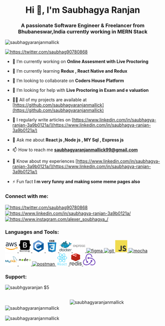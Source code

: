 <h1 align="center">Hi 👋, I'm Saubhagya Ranjan</h1>
<h3 align="center">A passionate Software Engineer & Freelancer  from Bhubaneswar,India currently working in MERN Stack</h3>

<p align="left"> <img src="https://komarev.com/ghpvc/?username=saubhagyaranjanmallick&label=Profile%20views&color=0e75b6&style=flat" alt="saubhagyaranjanmallick" /> </p>

<p align="left"> <a href="https://twitter.com/https://twitter.com/saubhag90780868" target="blank"><img src="https://img.shields.io/twitter/follow/https://twitter.com/saubhag90780868?logo=twitter&style=for-the-badge" alt="https://twitter.com/saubhag90780868" /></a> </p>

- 🔭 I’m currently working on **Online Assesment with Live Proctoring**

- 🌱 I’m currently learning **Redux , React Native and Redux**

- 👯 I’m looking to collaborate on **Coders House Platform**

- 🤝 I’m looking for help with **Live Proctoring in Exam and e valuation**

- 👨‍💻 All of my projects are available at [https://github.com/saubhagyaranjanmallick](https://github.com/saubhagyaranjanmallick)

- 📝 I regularly write articles on [https://www.linkedin.com/in/saubhagya-ranjan-3a9b0121a/](https://www.linkedin.com/in/saubhagya-ranjan-3a9b0121a/)

- 💬 Ask me about **React js ,Node js , MY Sql , Express js**

- 📫 How to reach me **saubhagyaranjanmallick99@gmail.com**

- 📄 Know about my experiences [https://www.linkedin.com/in/saubhagya-ranjan-3a9b0121a/](https://www.linkedin.com/in/saubhagya-ranjan-3a9b0121a/)

- ⚡ Fun fact **I m very funny and making some meme pages also**

<h3 align="left">Connect with me:</h3>
<p align="left">
<a href="https://twitter.com/https://twitter.com/saubhag90780868" target="blank"><img align="center" src="https://raw.githubusercontent.com/rahuldkjain/github-profile-readme-generator/master/src/images/icons/Social/twitter.svg" alt="https://twitter.com/saubhag90780868" height="30" width="40" /></a>
<a href="https://linkedin.com/in/https://www.linkedin.com/in/saubhagya-ranjan-3a9b0121a/" target="blank"><img align="center" src="https://raw.githubusercontent.com/rahuldkjain/github-profile-readme-generator/master/src/images/icons/Social/linked-in-alt.svg" alt="https://www.linkedin.com/in/saubhagya-ranjan-3a9b0121a/" height="30" width="40" /></a>
<a href="https://instagram.com/https://www.instagram.com/alexer_soubhagya_/" target="blank"><img align="center" src="https://raw.githubusercontent.com/rahuldkjain/github-profile-readme-generator/master/src/images/icons/Social/instagram.svg" alt="https://www.instagram.com/alexer_soubhagya_/" height="30" width="40" /></a>
</p>

<h3 align="left">Languages and Tools:</h3>
<p align="left"> <a href="https://aws.amazon.com" target="_blank" rel="noreferrer"> <img src="https://raw.githubusercontent.com/devicons/devicon/master/icons/amazonwebservices/amazonwebservices-original-wordmark.svg" alt="aws" width="40" height="40"/> </a> <a href="https://getbootstrap.com" target="_blank" rel="noreferrer"> <img src="https://raw.githubusercontent.com/devicons/devicon/master/icons/bootstrap/bootstrap-plain-wordmark.svg" alt="bootstrap" width="40" height="40"/> </a> <a href="https://www.cprogramming.com/" target="_blank" rel="noreferrer"> <img src="https://raw.githubusercontent.com/devicons/devicon/master/icons/c/c-original.svg" alt="c" width="40" height="40"/> </a> <a href="https://www.w3schools.com/css/" target="_blank" rel="noreferrer"> <img src="https://raw.githubusercontent.com/devicons/devicon/master/icons/css3/css3-original-wordmark.svg" alt="css3" width="40" height="40"/> </a> <a href="https://www.docker.com/" target="_blank" rel="noreferrer"> <img src="https://raw.githubusercontent.com/devicons/devicon/master/icons/docker/docker-original-wordmark.svg" alt="docker" width="40" height="40"/> </a> <a href="https://expressjs.com" target="_blank" rel="noreferrer"> <img src="https://raw.githubusercontent.com/devicons/devicon/master/icons/express/express-original-wordmark.svg" alt="express" width="40" height="40"/> </a> <a href="https://www.figma.com/" target="_blank" rel="noreferrer"> <img src="https://www.vectorlogo.zone/logos/figma/figma-icon.svg" alt="figma" width="40" height="40"/> </a> <a href="https://git-scm.com/" target="_blank" rel="noreferrer"> <img src="https://www.vectorlogo.zone/logos/git-scm/git-scm-icon.svg" alt="git" width="40" height="40"/> </a> <a href="https://developer.mozilla.org/en-US/docs/Web/JavaScript" target="_blank" rel="noreferrer"> <img src="https://raw.githubusercontent.com/devicons/devicon/master/icons/javascript/javascript-original.svg" alt="javascript" width="40" height="40"/> </a> <a href="https://mochajs.org" target="_blank" rel="noreferrer"> <img src="https://www.vectorlogo.zone/logos/mochajs/mochajs-icon.svg" alt="mocha" width="40" height="40"/> </a> <a href="https://www.mysql.com/" target="_blank" rel="noreferrer"> <img src="https://raw.githubusercontent.com/devicons/devicon/master/icons/mysql/mysql-original-wordmark.svg" alt="mysql" width="40" height="40"/> </a> <a href="https://nodejs.org" target="_blank" rel="noreferrer"> <img src="https://raw.githubusercontent.com/devicons/devicon/master/icons/nodejs/nodejs-original-wordmark.svg" alt="nodejs" width="40" height="40"/> </a> <a href="https://postman.com" target="_blank" rel="noreferrer"> <img src="https://www.vectorlogo.zone/logos/getpostman/getpostman-icon.svg" alt="postman" width="40" height="40"/> </a> <a href="https://reactjs.org/" target="_blank" rel="noreferrer"> <img src="https://raw.githubusercontent.com/devicons/devicon/master/icons/react/react-original-wordmark.svg" alt="react" width="40" height="40"/> </a> <a href="https://redis.io" target="_blank" rel="noreferrer"> <img src="https://raw.githubusercontent.com/devicons/devicon/master/icons/redis/redis-original-wordmark.svg" alt="redis" width="40" height="40"/> </a> <a href="https://redux.js.org" target="_blank" rel="noreferrer"> <img src="https://raw.githubusercontent.com/devicons/devicon/master/icons/redux/redux-original.svg" alt="redux" width="40" height="40"/> </a> </p>

<h3 align="left">Support:</h3>
<p><a href="https://www.buymeacoffee.com/saubhgyaranjan $5"> <img align="left" src="https://cdn.buymeacoffee.com/buttons/v2/default-yellow.png" height="50" width="210" alt="saubhgyaranjan $5" /></a></p><br><br>

<p><img align="left" src="https://github-readme-stats.vercel.app/api/top-langs?username=saubhagyaranjanmallick&show_icons=true&locale=en&layout=compact" alt="saubhagyaranjanmallick" /></p>

<p>&nbsp;<img align="center" src="https://github-readme-stats.vercel.app/api?username=saubhagyaranjanmallick&show_icons=true&locale=en" alt="saubhagyaranjanmallick" /></p>

<p><img align="center" src="https://github-readme-streak-stats.herokuapp.com/?user=saubhagyaranjanmallick&" alt="saubhagyaranjanmallick" /></p>
